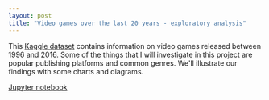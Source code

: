 ```yaml
---
layout: post
title: "Video games over the last 20 years - exploratory analysis"
---
```



This [Kaggle dataset](https://www.kaggle.com/egrinstein/20-years-of-games) contains information on video games released between 1996 and 2016. Some of the things that I will investigate in this project are popular publishing platforms and common genres. We'll illustrate our findings with some charts and diagrams.

[Jupyter notebook](https://nbviewer.jupyter.org/github/h2kh/video_game_exploratory/blob/master/game-analysis.ipynb)
